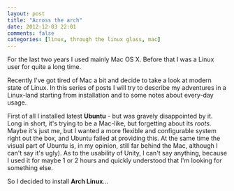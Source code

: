 ```yaml
---
layout: post
title: "Across the arch"
date: 2012-12-03 22:01
comments: false
categories: [linux, through the linux glass, mac]
---
```


For the last two years I used mainly Mac OS X. Before that I was a Linux user
for quite a long time.

Recently I've got tired of Mac a bit and decide to take a look at modern state
of Linux. In this series of posts I will try to describe my adventures in a
Linux-land starting from installation and to some notes about every-day usage.

First of all I installed latest **Ubuntu** - but was gravely disappointed by
it. Long in short, it's trying to be a Mac-like, but forgetting about its
*roots*. Maybe it's just me, but I wanted a more flexible and configurable
system right out the box, and Ubuntu failed at providing this. At the same
time the visual part of Ubuntu is, in my opinion, still far behind the Mac,
although I can't say it's ugly). As to the usability of Unity, I can't say
anything, because I used it for maybe 1 or 2 hours and quickly understood that
I'm looking for something else.

So I decided to install **Arch Linux**...
